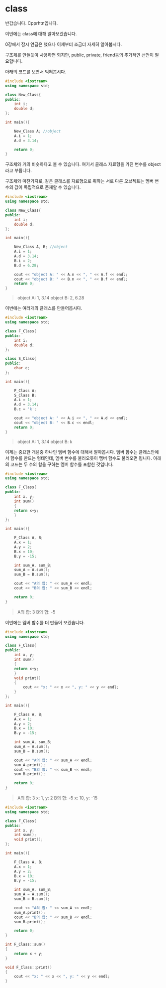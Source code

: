# class
반갑습니다. Cpprhtn입니다.

이번에는 class에 대해 알아보겠습니다.

0강에서 잠시 언급은 했으나 이제부터 조금더 자세히 알아봅시다.

구조체를 만들듯이 사용하면 되지만, public, private, friend등의 추가적인 선언이 필요합니다.

아래의 코드를 보면서 익혀봅시다.

```C++
#include <iostream>
using namespace std; 

class New_Class{  
public:
    int i;
    double d;
};

int main(){

    New_Class A; //object
    A.i = 1;
    A.d = 3.14;

    return 0;
}
```
구조체와 거의 비슷하다고 볼 수 있습니다.
여기서 클래스 자료형을 가진 변수를 object라고 부릅니다.


구조체와 마찬가지로, 같은 클래스를 자료형으로 취하는 서로 다른 오브젝트는 멤버 변수의 값이 독립적으로 존재할 수 있습니다.

```C++
#include <iostream>
using namespace std; 

class New_Class{  
public:
    int i;
    double d;
};

int main(){

    New_Class A, B; //object
    A.i = 1;
    A.d = 3.14;
    B.i = 2;
    B.d = 6.28;

    cout << "object A: " << A.n << ", " << A.f << endl;
    cout << "object B: " << B.n << ", " << B.f << endl;
    return 0;
}
```
> object A: 1, 3.14
> object B: 2, 6.28


이번에는 여러개의 클래스를 만들어봅시다.
```C++
#include <iostream>
using namespace std; 

class F_Class{
public:
    int i;
    double d;
};

class S_Class{
public:
    char c;
};

int main(){

    F_Class A;
    S_Class B;
    A.i = 1;
    A.d = 3.14;
    B.c = 'k';

    cout << "object A: " << A.i << ", " << A.d << endl;
    cout << "object B: " << B.c << endl;
    return 0;
}
```
> object A: 1, 3.14
> object B: k


이제는 중요한 개념중 하나인 멤버 함수에 대해서 알아봅시다.
멤버 함수는 클래스안에서 함수를 만드는 형태인데, 멤버 변수를 불러오듯이 멤버 함수도 불러오면 됩니다.
아래의 코드는 두 수의 합을 구하는 멤버 함수를 포함한 것입니다.
```C++
#include <iostream>
using namespace std;

class F_Class{
public:
    int x, y;
    int sum()
    {
    return x+y;
    }
};

int main(){

    F_Class A, B;
    A.x = 1;
    A.y = 2;
    B.x = 10;
    B.y = -15;

    int sum_A, sum_B;
    sum_A = A.sum();
    sum_B = B.sum();

    cout << "A의 합: " << sum_A << endl;
    cout << "B의 합: " << sum_B << endl;

    return 0;
}
```
> A의 합: 3
> B의 합: -5


이번에는 멤버 함수를 더 만들어 보겠습니다.
```C++
#include <iostream>
using namespace std;

class F_Class{
public:
    int x, y;
    int sum()
    {
    return x+y;
    }
    void print()
    {
        cout << "x: " << x << ", y: " << y << endl;
    }
};

int main(){

    F_Class A, B;
    A.x = 1;
    A.y = 2;
    B.x = 10;
    B.y = -15;

    int sum_A, sum_B;
    sum_A = A.sum();
    sum_B = B.sum();

    cout << "A의 합: " << sum_A << endl;
    sum_A.print();
    cout << "B의 합: " << sum_B << endl;
    sum_B.print();

    return 0;
}
```
> A의 합: 3
> x: 1, y: 2
> B의 합: -5
> x: 10, y: -15


```C++
#include <iostream>
using namespace std;

class F_Class{
public:
    int x, y;
    int sum();
    void print();
};

int main(){

    F_Class A, B;
    A.x = 1;
    A.y = 2;
    B.x = 10;
    B.y = -15;

    int sum_A, sum_B;
    sum_A = A.sum();
    sum_B = B.sum();

    cout << "A의 합: " << sum_A << endl;
    sum_A.print();
    cout << "B의 합: " << sum_B << endl;
    sum_B.print();

    return 0;
}

int F_Class::sum()
{
    return x + y;
}

void F_Class::print()
{
    cout << "x: " << x << ", y: " << y << endl;
}
```